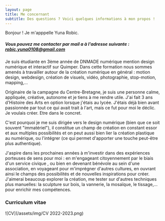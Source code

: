 ```yaml
---
layout: page
title: Me concernant
subtitle: Des questions ? Voici quelques informations à mon propos !
---
```


<p>Bonjour ! Je m'apppelle Yuna Robic.</p>
  
##### Vous pouvez me contacter par mail a à l'adresse suivante : robic.yuna0108@gmail.com 
  
<p>Je suis étudiante en 3ème année de DNMADE numérique mention design numérique et interactif sur Quimper.
Dans cette formation nous sommes amenés à travailler autour de la création numérique en général :  
motion design, webdesign, création de visuels, vidéo, photographie, stop-motion, mapping,...</p>

<p>Originaire de la campagne du Centre-Bretagne, je suis une personne calme, appliquée, créative, autonome et je tiens à me rendre utile. 
J'ai fait 3 ans d'Histoire des Arts en option lorsque j'étais au lycée. J'étais déjà bien avant passionnée par tout ce qui avait trait à l'art, mais ce fut pour moi le déclic. Je voulais créer. Etre dans le concret.</p>

<p>C'est pourquoi je me suis dirigée vers le design numérique (bien que ce soit souvent "immatériel"), il constitue un champ de création en constant essor et aux multiples possibilités et on peut aussi bien lier la création plastique au numérique, ou l'intégrer (ce qui permet d'apporter une touche peut-être plus authentique).</p>

<p>J'aspire dans les prochaines années à m'investir dans des expériences porteuses de sens pour moi : en m'engageant citoyennement par le biais d'un service civique , ou bien en devenant bénévole au sein d'une association, en voyageant pour m'imprégner d'autres cultures, en ouvrant ainsi le champs des possibilités et de nouvelles inspirations pour créer. J'aimerai beaucoup explorer la création, me tester sur d'autres techniques plus manuelles: la sculpture sur bois, la vannerie, la mosaïque, le tissage,... pour enrichir mes compétences.</p>

### Curriculum vitae

![CV](/assets/img/CV 2022-2023.png)

